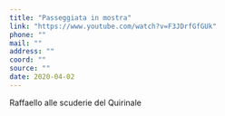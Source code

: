 ```yaml
---
title: "Passeggiata in mostra"
link: "https://www.youtube.com/watch?v=F3JDrfGfGUk"
phone: ""
mail: ""
address: ""
coord: ""
source: ""
date: 2020-04-02
---
```


Raffaello alle scuderie del Quirinale
